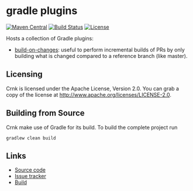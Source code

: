 # gradle plugins

[![Maven Central](https://img.shields.io/maven-central/v/io.crnk/crnk-core.svg)](http://mvnrepository.com/artifact/io.crnk/crnk-core)
[![Build Status](https://travis-ci.org/crnk-project/crnk-example.svg?branch=master)](https://travis-ci.org/crnk-project/crnk-example)
[![License](https://img.shields.io/badge/License-Apache%202.0-yellowgreen.svg)](https://github.com/contraxia/contraxia-plugins/blob/master/LICENSE.txt)

Hosts a collection of Gradle plugins:

- [build-on-changes](../blob/master/build-on-change): useful to perform incremental builds of PRs by only building what is 
  changed compared to a  reference branch (like master).


## Licensing

Crnk is licensed under the Apache License, Version 2.0.
You can grab a copy of the license at http://www.apache.org/licenses/LICENSE-2.0.


## Building from Source

Crnk make use of Gradle for its build. To build the complete project run

    gradlew clean build
    

## Links

* [Source code](https://github.com/contraxia/contraxia-plugins/)
* [Issue tracker](https://github.com/contraxia/contraxia-plugins/issues)
* [Build](https://travis-ci.org/crnk-project/crnk-framework/)